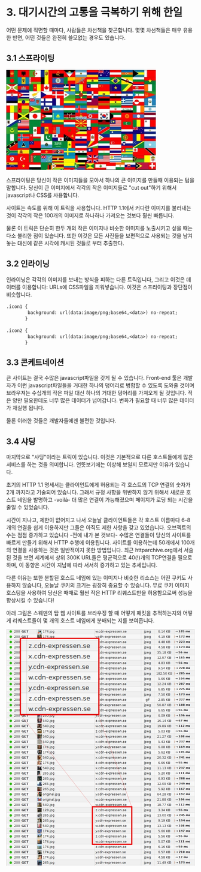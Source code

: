 # 3. 대기시간의 고통을 극복하기 위해 한일

어떤 문제에 직면할 때마다, 사람들은 차선책을 찾곤합니다. 몇몇 차선책들은 매우 유용한 반면, 어떤 것들은 완전히 쓸모없는 경우도 있습니다.

## 3.1 스프라이팅

![](https://raw.githubusercontent.com/bagder/http2-explained/master/images/spriting.jpg)

스프라이팅은 당신이 작은 이미지들을 모아서 하나의 큰 이미지를 만들때 이용되는 텀을 말합니다. 당신이 큰 이미지에서 각각의 작은 이미지들로 "cut out"하기 위해서 javascript나 CSS를 사용합니다.

사이트는 속도를 위해 이 트릭을 사용합니다. HTTP 1.1에서 커다란 이미지를 불러내는 것이 각각의 작은 100개의 이미지로 하나하나 가져오는 것보다 훨씬 빠릅니다.

물론 이 트릭은 단순히 한두 개의 작은 이미지나 비슷한 이미지를 노출시키고 싶을 때는 다소 불리한 점이 있습니다. 또한 이것은 모든 사진들을 보편적으로 사용되는 것을 남겨놓는 대신에 같은 시각에 캐시된 것들로 부터 추출한다.

## 3.2 인라이닝

인라이닝은 각각의 이미지를 보내는 방식을 피하는 다른 트릭입니다, 그리고 이것은 데이터를 이용합니다: URLs에 CSS파일을 끼워넣습니다. 이것은 스프리이팅과 장단점이 비슷합니다.

```text
.icon1 {
        background: url(data:image/png;base64,<data>) no-repeat;
       }

.icon2 {
        background: url(data:image/png;base64,<data>) no-repeat;
       }
```

## 3.3 콘케트네이션

큰 사이트는 결국 수많은 javascript파일을 갖게 될 수 있습니다. Front-end 툴은 개발자가 이런 javascript파일들을 거대한 하나의 덩어리로 병합할 수 있도록 도와줄 것이며 브라우져는 수십개의 작은 파일 대신 하나의 거대한 덩어리를 가져오게 될 것입니다. 적은 양만 필요한데도 너무 많은 데이터가 넘어갑니다. 변화가 필요할 때 너무 많은 데이터가 재실행 됩니다.

물론 이러한 것들은 개발자들에겐 불편한 것입니다.

## 3.4 샤딩

마지막으로 "샤딩"이라는 트릭이 있습니다. 이것은 기본적으로 다른 호스트들에게 많은 서비스를 하는 것을 의미합니다. 언뜻보기에는 이상해 보일지 모르지만 이유가 있습니다.

초기의 HTTP 1.1 명세서는 클라이언트에게 허용되는 각 호스트의 TCP 연결의 숫자가 2개 까지라고 기술되어 있습니다. 그래서 규정 사항을 위반하지 않기 위해서 새로운 호스트 네임을 발명하고 -voilá- 더 많은 연결이 가능해졌으며 페이지가 로딩 되는 시간을 줄일 수 있었습니다.

시간이 지나고, 제한이 없어지고 나서 오늘날 클라이언트들은 각 호스트 이름마다 6-8개의 연결을 쉽게 이용하지만 그들은 아직도 제한 사항을 갖고 있었습니다. 오브젝트의 수는 점점 증가하고 있습니다 -전에 내가 본 것보다- 수많은 연결들이 당신의 사이트를 빠르게 만들기 위해서 HTTP 수행에 이용됩니다. 사이트를 이용하는데 50개에서 100개의 연결을 사용하는 것은 일반적이지 못한 방법입니다. 최근 httparchive.org에서 서술된 것을 보면 세계에서 상위 300K URL들은 평균적으로 40\(!\)개의 TCP연결을 필요로 하며, 이 동향은 시간이 지남에 따라 서서히 증가하고 있는 추세입니다.

다른 이유는 또한 분할된 호스트 네임에 있는 이미지나 비슷한 리소스는 어떤 쿠키도 사용하지 않습니다, 오늘날 쿠키의 크기는 굉장히 중요할 수 있습니다. 무료 쿠키 이미지 호스팅을 사용하여 당신은 때때로 훨씬 작은 HTTP 리퀘스트만을 허용함으로써 성능을 향상시킬 수 있습니다!

아래 그림은 스웨덴의 탑 웹 사이트를 브라우징 할 때 어떻게 패킷을 추적하는지와 어떻게 리퀘스트들이 몇 개의 호스트 네임에게 분배되는 지를 보여줍니다.

![image sharding at expressen.se](https://raw.githubusercontent.com/bagder/http2-explained/master/images/expressen-sharding.jpg)

